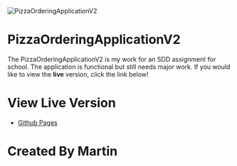 ![PizzaOrderingApplicationV2](https://cdn.discordapp.com/attachments/888680236210860052/907399064805584967/PizzaOrderingApplicationBanner.png)

# PizzaOrderingApplicationV2

The PizzaOrderingApplicationV2 is my work for an SDD assignment for school. The application is functional but still needs major work. If you would like to view the **live** version, click the link below!

# View Live Version
* [Github Pages](https://martin-zurek.github.io/PizzaOrderingApplicationV2)

# Created By Martin
